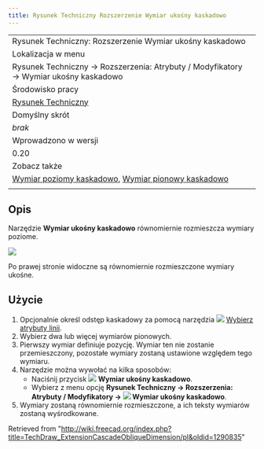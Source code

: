 ```yaml
---
title: Rysunek Techniczny Rozszerzenie Wymiar ukośny kaskadowo
---
```

|  |
| --- |
| Rysunek Techniczny: Rozszerzenie Wymiar ukośny kaskadowo |
| Lokalizacja w menu |
| Rysunek Techniczny → Rozszerzenia: Atrybuty / Modyfikatory → Wymiar ukośny kaskadowo |
| Środowisko pracy |
| [Rysunek Techniczny](/TechDraw_Workbench/pl "TechDraw Workbench/pl") |
| Domyślny skrót |
| *brak* |
| Wprowadzono w wersji |
| 0.20 |
| Zobacz także |
| [Wymiar poziomy kaskadowo](/TechDraw_ExtensionCascadeHorizDimension/pl "TechDraw ExtensionCascadeHorizDimension/pl"), [Wymiar pionowy kaskadowo](/TechDraw_ExtensionCascadeVertDimension/pl "TechDraw ExtensionCascadeVertDimension/pl") |
|  |

## Opis

Narzędzie **Wymiar ukośny kaskadowo** równomiernie rozmieszcza wymiary poziome.

![](/images/TechDraw_ExtensionCascadeObliqueDimensionExample.png)

Po prawej stronie widoczne są równomiernie rozmieszczone wymiary ukośne.

## Użycie

1. Opcjonalnie określ odstęp kaskadowy za pomocą narzędzia ![](/images/TechDraw_ExtensionSelectLineAttributes.svg) [Wybierz atrybuty linii](/TechDraw_ExtensionSelectLineAttributes/pl "TechDraw ExtensionSelectLineAttributes/pl").
2. Wybierz dwa lub więcej wymiarów pionowych.
3. Pierwszy wymiar definiuje pozycję. Wymiar ten nie zostanie przemieszczony, pozostałe wymiary zostaną ustawione względem tego wymiaru.
4. Narzędzie można wywołać na kilka sposobów:
   * Naciśnij przycisk ![](/images/TechDraw_ExtensionCascadeVertDimension.svg) **Wymiar ukośny kaskadowo**.
   * Wybierz z menu opcję **Rysunek Techniczny → Rozszerzenia: Atrybuty / Modyfikatory → ![](/images/TechDraw_ExtensionCascadeVertDimension.svg) Wymiar ukośny kaskadowo**.
5. Wymiary zostaną równomiernie rozmieszczone, a ich teksty wymiarów zostaną wyśrodkowane.

Retrieved from "<http://wiki.freecad.org/index.php?title=TechDraw_ExtensionCascadeObliqueDimension/pl&oldid=1290835>"